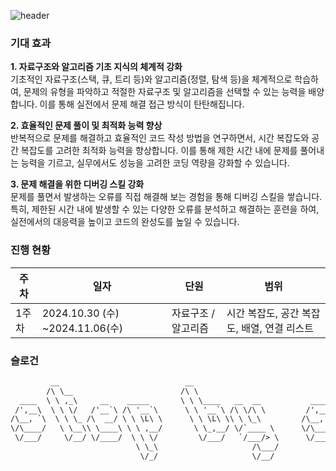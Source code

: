 ![header](https://capsule-render.vercel.app/api?type=waving&color=0:90EE90,100:90EE90&height=250&section=header&text=Algorithm%20Study&fontSize=90&fontAlignY=40&desc=낭만뚜쵸..&descAlign=90&descAlignY=66)
### 기대 효과
**1. 자료구조와 알고리즘 기초 지식의 체계적 강화** <br>
기초적인 자료구조(스택, 큐, 트리 등)와 알고리즘(정렬, 탐색 등)을 체계적으로 학습하여, 문제의 유형을 파악하고 적절한 자료구조 및 알고리즘을 선택할 수 있는 능력을 배양합니다. 이를 통해 실전에서 문제 해결 접근 방식이 탄탄해집니다.

**2. 효율적인 문제 풀이 및 최적화 능력 향상** <br>
반복적으로 문제를 해결하고 효율적인 코드 작성 방법을 연구하면서, 시간 복잡도와 공간 복잡도를 고려한 최적화 능력을 향상합니다. 이를 통해 제한 시간 내에 문제를 풀어내는 능력을 기르고, 실무에서도 성능을 고려한 코딩 역량을 강화할 수 있습니다.

**3. 문제 해결을 위한 디버깅 스킬 강화** <br>
문제를 풀면서 발생하는 오류를 직접 해결해 보는 경험을 통해 디버깅 스킬을 쌓습니다. 특히, 제한된 시간 내에 발생할 수 있는 다양한 오류를 분석하고 해결하는 훈련을 하여, 실전에서의 대응력을 높이고 코드의 완성도를 높일 수 있습니다.

### 진행 현황

| 주차 | 일자 | 단원 | 범위 |
| --- | --- | --- | --- |
| 1주차 | 2024.10.30 (수) ~2024.11.06(수)  | 자료구조 / 알고리즘 | 시간 복잡도, 공간 복잡도, 배열, 연결 리스트 |

### 슬로건
```diff                                                          
         __                            __                                 __                       
        /\ \__                        /\ \                               /\ \__                    
  ____  \ \ ,_\     __    _____       \ \ \____   __  __           ____  \ \ ,_\     __    _____   
 /',__\  \ \ \/   /'__`\ /\ '__`\      \ \ '__`\ /\ \/\ \         /',__\  \ \ \/   /'__`\ /\ '__`\ 
/\__, `\  \ \ \_ /\  __/ \ \ \L\ \      \ \ \L\ \\ \ \_\         /\__, `\  \ \ \_ /\  __/ \ \ \L\ \
\/\____/   \ \__\\ \____\ \ \ ,__/       \ \_,__/ \/`____ \      \/\____/   \ \__\\ \____\ \ \ ,__/
 \/___/     \/__/ \/____/  \ \ \/         \/___/   `/___/> \      \/___/     \/__/ \/____/  \ \ \/ 
                            \ \_\                     /\___/                                 \ \_\ 
                             \/_/                     \/__/                                   \/_/ 

```
